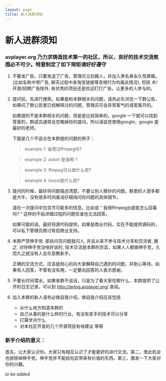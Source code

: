```yaml
---
layout: page
title: 新人进群须知
---
```


新人进群须知
===
 
### avplayer.org 乃力求铸造技术第一的社区，所以，良好的技术交流氛围必不可少。特意制定了如下规矩请好好遵守
  
   
1. 不要发广告。只要发送了广告，管理员立刻踢人，并加入黑名单永久性屏蔽。(比如名称中带广告, 聊天过程中发淘宝链接等变相行为均属此情况), 但技   术/开源/招聘广告除外. 有优秀的项目还是欢迎打打广告，让更多的人参与的。
    
2. 提问前，先进行搜索。如果是和本群相关的问题，请务必先浏览一下群公告，如果问了群公告里已经解释过的问题，管理员可会非常客气的请君离开的。
	
	如果提的不是本群相关的问题，但是是比较简单的，google 一下就可以找到答案的，群成员通常会忽略掉你的提问。所以请自觉使用google，google 是最好的老师。

	下面是几个不适合在本群提的问题的例子：
		
	> example 1: 谁用过ffmpeg吗?

	> example 2: avbot 是谁啊？

	> example 3: ffmpeg可以做什么呢?
        
	> example 4: boost是什么呢?
	 
3. 提问的时候，最好将问题描述清楚，不要让别人猜你的问题。群里的人很多都是大牛，没有很多时间废话仔细询问你问题的具体细节。

	请在一次提问中包含尽可能多的信息。比如说 “ 我用ffmpeg出错是怎么回事吗? “ 这样的不贴详细过程的问题任谁也无法回答。

	如果可能的话，最好将源代码提供。如果是商业代码，实在不能提供源码的，可以私下管理员商讨有偿商业支持。

4. 本群严禁伸手党. 那些问完问题就闪人, 并且从来不参与技术分享和交流者, 踢之. 对待伸手党没啥好说的,
技术交流是本群的宗旨，如果人人都做伸手党，久而久之就没有人会乐意教新手。
	
	正确的交流方式，应该是耐心的向大家解释自己遇到的问题，并耐心等待。如果有人回答，不管有没有用，一定要向回答的人表示感谢。

5. 不要长时间潜水。如果来群不说话，只是为了看大家在聊什么，本群提供了公开的日志记录，可以到 http://avlog.avplayer.org/ 查阅。

6. 加入本群的新人请务必做自我介绍。做自我介绍应该包括
	- 从什么地方知道本群的
	- 自己从事的是什么样的行业，有没有拿手的技术可以分享
	- 打算学点什么
	- 对本社区开发的几个开源项目有啥建议
		等等


### 新手介绍的意义：
	
首先，让大家认识你。大家只有相互认识了才能更好的进行交流。第二，借此机会也排除掉伸手党。伸手党并不能给社区带来有价值的东西。第三，激发一下大家对你的兴趣。

	       
*to be added*

